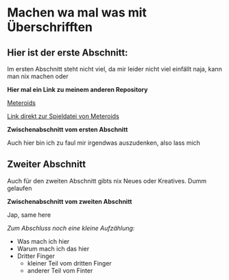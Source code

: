 # Machen wa mal was mit Überschrifften

## Hier ist der erste Abschnitt:

Im ersten Abschnitt steht nicht viel, da mir leider nicht viel einfällt
naja, kann man nix machen oder

**Hier mal ein Link zu meinem anderen Repository**

[Meteroids](https://github.com/StellarByteStudios/Meteroids)

[Link direkt zur Spieldatei von Meteroids](https://github.com/StellarByteStudios/Meteroids/blob/main/Fertige%20Builds/Meteroids%20(Release%201.2.1%20Bugfixing%20%5BSettingsSaving%5D).zip)

**Zwischenabschnitt vom ersten Abschnitt**

Auch hier bin ich zu faul mir irgendwas auszudenken, also lass mich


## Zweiter Abschnitt

Auch für den zweiten Abschnitt gibts nix Neues oder Kreatives. Dumm gelaufen

**Zwischenabschnitt vom zweiten Abschnitt**

Jap, same here

*Zum Abschluss noch eine kleine Aufzählung:*

*  Was mach ich hier
*  Warum mach ich das hier
*  Dritter Finger
    *  kleiner Teil vom dritten Finger 
    *  anderer Teil vom Finter
